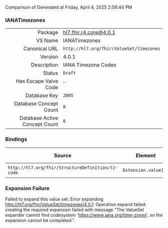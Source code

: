 Comparison of 
Generated at Friday, April 4, 2025 2:58:44 PM

### IANATimezones

|      |     |
| ---: | --- |
| Package | hl7.fhir.r4.core@4.0.1 |
| VS Name | IANATimezones |
| Canonical URL | `http://hl7.org/fhir/ValueSet/timezones` |
| Version | 4.0.1 |
| Description | IANA Timezone Codes |
| Status | `Draft` |
| Has Escape Valve Code | `` |
| Database Key | `2805` |
| Database Concept Count | `0` |
| Database Active Concept Count | `0` |
### Bindings

| Source | Element | Binding | Strength | Element Short |
| ------ | ------- | ------- | -------- | ------------- |
| `http://hl7.org/fhir/StructureDefinition/tz-code` | `Extension.value[x]` | `http://hl7.org/fhir/ValueSet/timezones\|4.0.1` | `Required` | Value of extension |

### Expansion Failure

Failed to expand this value set: Error expanding http://hl7.org/fhir/ValueSet/timezones|4.0.1: Operation expand failed: creating the required expansion failed with message "The ValueSet expander cannot find codesystem 'https://www.iana.org/time-zones', so the expansion cannot be completed.".
